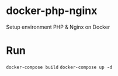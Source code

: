 # docker-php-nginx
Setup environment PHP &amp; Nginx on Docker

# Run
`docker-compose build`
`docker-compose up -d`
